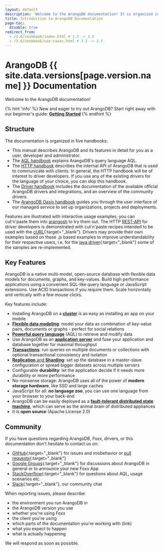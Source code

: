 ```yaml
---
layout: default
description: 'Welcome to the ArangoDB documentation! It is organized in five handbooks: Manual, AQL, HTTP, Cookbook and Driver handbook.'
title: Introduction to ArangoDB Documentation
page-toc:
  disable: true
redirect_from:
  - /3.6/cookbook/index.html # 3.5 -> 3.5
  - /3.6/cookbook/use-cases.html # 3.5 -> 3.5
---
```

ArangoDB {{ site.data.versions[page.version.name] }} Documentation
=====================================

Welcome to the ArangoDB documentation!

{% hint 'info' %}
New and eager to try out ArangoDB? Start right away with our beginner's guide:
[**Getting Started**](getting-started.html)
{% endhint %}

Structure
---------

The documentation is organized in five handbooks:

- This manual describes ArangoDB and its features in detail for you as a user,
  developer and administrator.
- The [AQL handbook](aql/) explains ArangoDB's query language AQL.
- The [HTTP handbook](http/) describes the internal API of ArangoDB
  that is used to communicate with clients. In general, the HTTP handbook will be
  of interest to driver developers. If you use any of the existing drivers for
  the language of your choice, you can skip this handbook.
- The [Driver handbook](drivers/) includes the documentation of the
  available official ArangoDB drivers and integrations, and an overview of the community
  drivers.
- The [ArangoDB Oasis handbook](oasis/) guides you through the user interface
  of our managed service to set up organizations, projects and deployments.

Features are illustrated with interactive usage examples; you can cut'n'paste them
into [arangosh](programs-arangosh.html) to try them out. The HTTP
[REST-API](http/) for driver developers is demonstrated with cut'n'paste
recipes intended to be used with the [cURL](http://curl.haxx.se){:target="_blank"}. Drivers may provide
their own examples based on these .js based examples to improve understandability
for their respective users, i.e. for the [java driver](https://github.com/arangodb/arangodb-java-driver#learn-more){:target="_blank"}
some of the samples are re-implemented.

Key Features
------------
 
ArangoDB is a native multi-model, open-source database with flexible data models for documents, graphs, and key-values. Build high performance applications using a convenient SQL-like query language or JavaScript extensions. Use ACID transactions if you require them. Scale horizontally and vertically with a few mouse clicks.

Key features include:

- Installing ArangoDB on a [**cluster**](deployment.html) is as easy as installing an app on your mobile
- [**Flexible data modeling**](data-modeling.html): model your data as combination of key-value pairs, documents or graphs - perfect for social relations
- [**Powerful query language**](aql/) (AQL) to retrieve and modify data 
- Use ArangoDB as an [**application server**](foxx.html) and fuse your application and database together for maximal throughput
- [**Transactions**](transactions.html): run queries on multiple documents or collections with optional transactional consistency and isolation
- [**Replication** and **Sharding**](administration.html): set up the database in a master-slave configuration or spread bigger datasets across multiple servers
- Configurable **durability**: let the application decide if it needs more durability or more performance
- No-nonsense storage: ArangoDB uses all of the power of **modern storage hardware**, like SSD and large caches
- JavaScript for all: **no language zoo**, you can use one language from your browser to your back-end
- ArangoDB can be easily deployed as a [**fault-tolerant distributed state machine**](deployment-standalone-agency.html), which can serve as the animal brain of distributed appliances
- It is **open source** (Apache License 2.0)

Community
---------
 
If you have questions regarding ArangoDB, Foxx, drivers, or this documentation don't hesitate to contact us on:

- [GitHub](https://github.com/arangodb/arangodb/issues){:target="_blank"} for issues
  and misbehavior or [pull requests](https://www.arangodb.com/community/){:target="_blank"}
- [Google Groups](https://groups.google.com/forum/?hl=de#!forum/arangodb){:target="_blank"} for discussions about ArangoDB in general or to announce your new Foxx App
- [StackOverflow](http://stackoverflow.com/questions/tagged/arangodb){:target="_blank"} for questions about AQL, usage scenarios etc.
- [Slack](http://slack.arangodb.com){:target="_blank"}, our community chat

When reporting issues, please describe:

- the environment you run ArangoDB in
- the ArangoDB version you use
- whether you're using Foxx
- the client you're using
- which parts of the documentation you're working with (link)
- what you expect to happen
- what is actually happening

We will respond as soon as possible.
